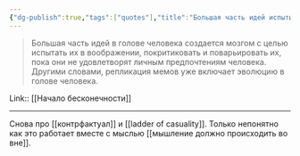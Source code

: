 ```yaml
---
{"dg-publish":true,"tags":["quotes"],"title":"Большая часть идей испытываются в воображении","date":"2021-09-06T23:24:00+03:00","modified_at":"2022-06-16T09:26:54+03:00","permalink":"/quotes/202109062324/","dgHomeLink":false,"dgPassFrontmatter":true}
---
```



> Большая часть идей в голове человека создается мозгом с целью испытать их в воображении, покритиковать и поварьировать их, пока они не удовлетворят личным предпочтениям человека. Другими словами, репликация мемов уже включает эволюцию в голове человека. 

Link:: [[Начало бесконечности]]

---

Снова про [[контрфактуал]] и [[ladder of casuality]]. Только непонятно как это работает вместе с мыслью [[мышление должно происходить во вне]].
